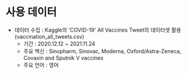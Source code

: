 # 사용 데이터
- 데이터 수집 : Kaggle의 'COVID-19' All Vaccines Tweet의 데이터셋 활용(vaccination_all_tweets.csv)
    - 기간 : 2020.12.12 ~ 2021.11.24
    - 주요 백신 : Sinopharm, Sinovac, Moderna, Oxford/Astra-Zeneca, Covaxin and Sputnik V vaccines
    - 주요 언어 : 영어